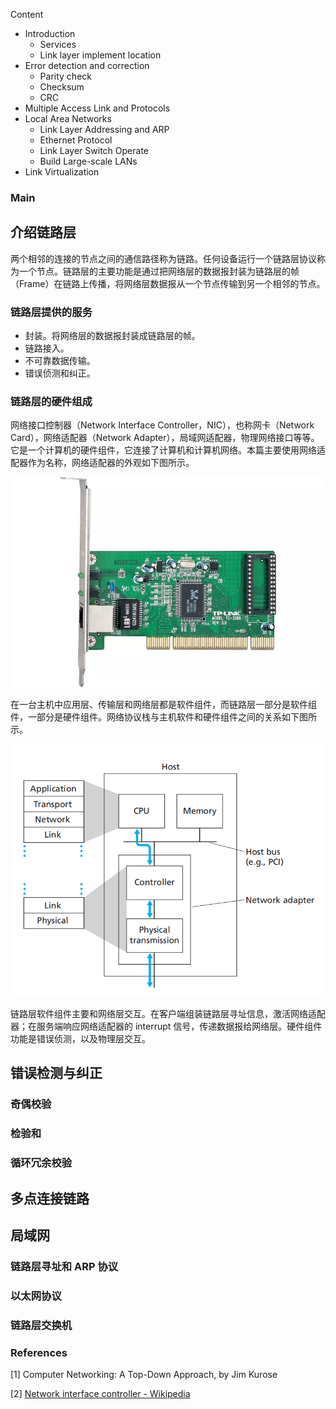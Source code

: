 Content

- Introduction
  - Services
  - Link layer implement location
- Error detection and correction
  - Parity check
  - Checksum
  - CRC
- Multiple Access Link and Protocols
- Local Area Networks
  - Link Layer Addressing and ARP
  - Ethernet Protocol
  - Link Layer Switch Operate
  - Build Large-scale LANs
- Link Virtualization

### Main

## 介绍链路层

两个相邻的连接的节点之间的通信路径称为链路。任何设备运行一个链路层协议称为一个节点。链路层的主要功能是通过把网络层的数据报封装为链路层的帧（Frame）在链路上传播，将网络层数据报从一个节点传输到另一个相邻的节点。

### 链路层提供的服务

- 封装。将网络层的数据报封装成链路层的帧。
- 链路接入。
- 不可靠数据传输。
- 错误侦测和纠正。

### 链路层的硬件组成

网络接口控制器（Network Interface Controller，NIC），也称网卡（Network Card），网络适配器（Network Adapter），局域网适配器，物理网络接口等等。它是一个计算机的硬件组件，它连接了计算机和计算机网络。本篇主要使用网络适配器作为名称，网络适配器的外观如下图所示。

<img class="img-center" src="network-card.webp" alt="network card" />

在一台主机中应用层、传输层和网络层都是软件组件，而链路层一部分是软件组件，一部分是硬件组件。网络协议栈与主机软件和硬件组件之间的关系如下图所示。

<img class="img-center" alt="network adapter" src="network-adapter.png" />

链路层软件组件主要和网络层交互。在客户端组装链路层寻址信息，激活网络适配器；在服务端响应网络适配器的 interrupt 信号，传递数据报给网络层。硬件组件功能是错误侦测，以及物理层交互。

## 错误检测与纠正

### 奇偶校验

### 检验和

### 循环冗余校验



## 多点连接链路

### 

## 局域网

### 链路层寻址和 ARP 协议

### 以太网协议

### 链路层交换机



### References

[1] Computer Networking: A Top-Down Approach, by Jim Kurose

[2] [Network interface controller - Wikipedia](https://en.wikipedia.org/wiki/Network_interface_controller)